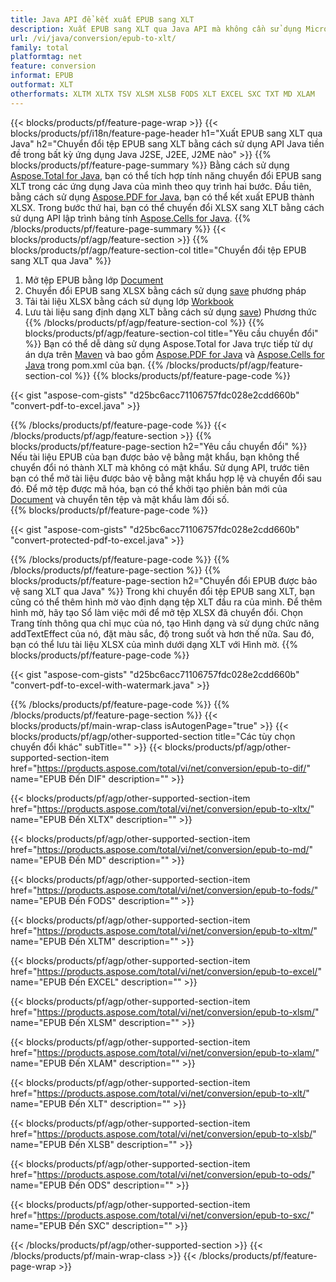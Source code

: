 ```yaml
---
title: Java API để kết xuất EPUB sang XLT
description: Xuất EPUB sang XLT qua Java API mà không cần sử dụng Microsoft Excel hoặc Adobe Reader
url: /vi/java/conversion/epub-to-xlt/
family: total
platformtag: net
feature: conversion
informat: EPUB
outformat: XLT
otherformats: XLTM XLTX TSV XLSM XLSB FODS XLT EXCEL SXC TXT MD XLAM
---
```

{{< blocks/products/pf/feature-page-wrap >}}
{{< blocks/products/pf/i18n/feature-page-header h1="Xuất EPUB sang XLT qua Java" h2="Chuyển đổi tệp EPUB sang XLT bằng cách sử dụng API Java tiền đề trong bất kỳ ứng dụng Java J2SE, J2EE, J2ME nào" >}}
{{% blocks/products/pf/feature-page-summary %}}
Bằng cách sử dụng [Aspose.Total for Java](https://products.aspose.com/total/java/), bạn có thể tích hợp tính năng chuyển đổi EPUB sang XLT trong các ứng dụng Java của mình theo quy trình hai bước. Đầu tiên, bằng cách sử dụng [Aspose.PDF for Java](https://products.aspose.com/pdf/java/), bạn có thể kết xuất EPUB thành XLSX. Trong bước thứ hai, bạn có thể chuyển đổi XLSX sang XLT bằng cách sử dụng API lập trình bảng tính [Aspose.Cells for Java](https://products.aspose.com/cells/java/).
{{% /blocks/products/pf/feature-page-summary  %}}
{{< blocks/products/pf/agp/feature-section >}}
{{% blocks/products/pf/agp/feature-section-col title="Chuyển đổi tệp EPUB sang XLT qua Java" %}}
1. Mở tệp EPUB bằng lớp [Document](https://apireference.aspose.com/pdf/java/com.aspose.pdf/Document)
2. Chuyển đổi EPUB sang XLSX bằng cách sử dụng [save](https://apireference.aspose.com/pdf/java/com.aspose.pdf/Document#save-java.lang.String-com.aspose.pdf.SaveOptions- ) phương pháp
3. Tải tài liệu XLSX bằng cách sử dụng lớp [Workbook](https://apireference.aspose.com/cells/java/com.aspose.cells/Workbook)
4. Lưu tài liệu sang định dạng XLT bằng cách sử dụng [save](https://apireference.aspose.com/cells/java/com.aspose.cells/workbook#save(java.lang.String,%20com.aspose.cells).SaveOptions)) Phương thức 
{{% /blocks/products/pf/agp/feature-section-col %}}
{{% blocks/products/pf/agp/feature-section-col title="Yêu cầu chuyển đổi" %}}
Bạn có thể dễ dàng sử dụng Aspose.Total for Java trực tiếp từ dự án dựa trên [Maven](https://repository.aspose.com/webapp/#/artifacts/browse/tree/General/repo/com/aspose/aspose-total) và bao gồm [Aspose.PDF for Java](https://docs.aspose.com/pdf/java/installation/) và [Aspose.Cells for Java](https://docs.aspose.com/cells/java/installation/) trong pom.xml của bạn.
{{% /blocks/products/pf/agp/feature-section-col %}}
{{% blocks/products/pf/feature-page-code %}}

{{< gist "aspose-com-gists" "d25bc6acc71106757fdc028e2cdd660b" "convert-pdf-to-excel.java" >}}


{{% /blocks/products/pf/feature-page-code %}}
{{< /blocks/products/pf/agp/feature-section >}}
{{% blocks/products/pf/feature-page-section  h2="Yêu cầu chuyển đổi" %}}
Nếu tài liệu EPUB của bạn được bảo vệ bằng mật khẩu, bạn không thể chuyển đổi nó thành XLT mà không có mật khẩu. Sử dụng API, trước tiên bạn có thể mở tài liệu được bảo vệ bằng mật khẩu hợp lệ và chuyển đổi sau đó. Để mở tệp được mã hóa, bạn có thể khởi tạo phiên bản mới của [Document](https://apireference.aspose.com/pdf/java/com.aspose.pdf/Document) và chuyển tên tệp và mật khẩu làm đối số.  
{{% blocks/products/pf/feature-page-code %}}

{{< gist "aspose-com-gists" "d25bc6acc71106757fdc028e2cdd660b" "convert-protected-pdf-to-excel.java" >}}

{{% /blocks/products/pf/feature-page-code  %}}
{{% /blocks/products/pf/feature-page-section %}}
{{% blocks/products/pf/feature-page-section  h2="Chuyển đổi EPUB được bảo vệ sang XLT qua Java" %}}
Trong khi chuyển đổi tệp EPUB sang XLT, bạn cũng có thể thêm hình mờ vào định dạng tệp XLT đầu ra của mình. Để thêm hình mờ, hãy tạo Sổ làm việc mới để mở tệp XLSX đã chuyển đổi. Chọn Trang tính thông qua chỉ mục của nó, tạo Hình dạng và sử dụng chức năng addTextEffect của nó, đặt màu sắc, độ trong suốt và hơn thế nữa. Sau đó, bạn có thể lưu tài liệu XLSX của mình dưới dạng XLT với Hình mờ. 
{{% blocks/products/pf/feature-page-code %}}

{{< gist "aspose-com-gists" "d25bc6acc71106757fdc028e2cdd660b" "convert-pdf-to-excel-with-watermark.java" >}}

{{% /blocks/products/pf/feature-page-code  %}}
{{% /blocks/products/pf/feature-page-section %}}
{{< blocks/products/pf/main-wrap-class isAutogenPage="true" >}}
{{< blocks/products/pf/agp/other-supported-section title="Các tùy chọn chuyển đổi khác" subTitle="" >}}
{{< blocks/products/pf/agp/other-supported-section-item href="https://products.aspose.com/total/vi/net/conversion/epub-to-dif/" name="EPUB Đến DIF" description="" >}}

{{< blocks/products/pf/agp/other-supported-section-item href="https://products.aspose.com/total/vi/net/conversion/epub-to-xltx/" name="EPUB Đến XLTX" description="" >}}

{{< blocks/products/pf/agp/other-supported-section-item href="https://products.aspose.com/total/vi/net/conversion/epub-to-md/" name="EPUB Đến MD" description="" >}}

{{< blocks/products/pf/agp/other-supported-section-item href="https://products.aspose.com/total/vi/net/conversion/epub-to-fods/" name="EPUB Đến FODS" description="" >}}

{{< blocks/products/pf/agp/other-supported-section-item href="https://products.aspose.com/total/vi/net/conversion/epub-to-xltm/" name="EPUB Đến XLTM" description="" >}}

{{< blocks/products/pf/agp/other-supported-section-item href="https://products.aspose.com/total/vi/net/conversion/epub-to-excel/" name="EPUB Đến EXCEL" description="" >}}

{{< blocks/products/pf/agp/other-supported-section-item href="https://products.aspose.com/total/vi/net/conversion/epub-to-xlsm/" name="EPUB Đến XLSM" description="" >}}

{{< blocks/products/pf/agp/other-supported-section-item href="https://products.aspose.com/total/vi/net/conversion/epub-to-xlam/" name="EPUB Đến XLAM" description="" >}}

{{< blocks/products/pf/agp/other-supported-section-item href="https://products.aspose.com/total/vi/net/conversion/epub-to-xlt/" name="EPUB Đến XLT" description="" >}}

{{< blocks/products/pf/agp/other-supported-section-item href="https://products.aspose.com/total/vi/net/conversion/epub-to-xlsb/" name="EPUB Đến XLSB" description="" >}}

{{< blocks/products/pf/agp/other-supported-section-item href="https://products.aspose.com/total/vi/net/conversion/epub-to-ods/" name="EPUB Đến ODS" description="" >}}

{{< blocks/products/pf/agp/other-supported-section-item href="https://products.aspose.com/total/vi/net/conversion/epub-to-sxc/" name="EPUB Đến SXC" description="" >}}


{{< /blocks/products/pf/agp/other-supported-section >}}
{{< /blocks/products/pf/main-wrap-class >}}
{{< /blocks/products/pf/feature-page-wrap >}}